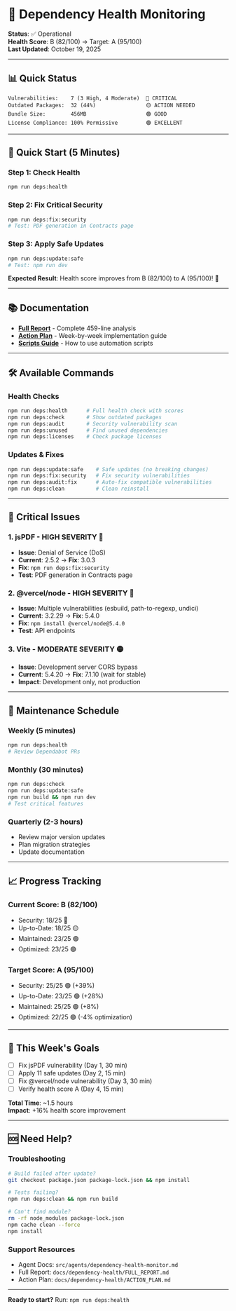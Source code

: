 # 🔄 Dependency Health Monitoring

**Status**: ✅ Operational  
**Health Score**: B (82/100) → Target: A (95/100)  
**Last Updated**: October 19, 2025

---

## 📊 Quick Status

```
Vulnerabilities:    7 (3 High, 4 Moderate)  🔴 CRITICAL
Outdated Packages:  32 (44%)                🟡 ACTION NEEDED
Bundle Size:        456MB                   🟢 GOOD
License Compliance: 100% Permissive         🟢 EXCELLENT
```

---

## 🚀 Quick Start (5 Minutes)

### Step 1: Check Health
```bash
npm run deps:health
```

### Step 2: Fix Critical Security
```bash
npm run deps:fix:security
# Test: PDF generation in Contracts page
```

### Step 3: Apply Safe Updates
```bash
npm run deps:update:safe
# Test: npm run dev
```

**Expected Result**: Health score improves from B (82/100) to A (95/100)! 🎉

---

## 📚 Documentation

- **[Full Report](./FULL_REPORT.md)** - Complete 459-line analysis
- **[Action Plan](./ACTION_PLAN.md)** - Week-by-week implementation guide
- **[Scripts Guide](./SCRIPTS.md)** - How to use automation scripts

---

## 🛠️ Available Commands

### Health Checks
```bash
npm run deps:health      # Full health check with scores
npm run deps:check       # Show outdated packages
npm run deps:audit       # Security vulnerability scan
npm run deps:unused      # Find unused dependencies
npm run deps:licenses    # Check package licenses
```

### Updates & Fixes
```bash
npm run deps:update:safe    # Safe updates (no breaking changes)
npm run deps:fix:security   # Fix security vulnerabilities
npm run deps:audit:fix      # Auto-fix compatible vulnerabilities
npm run deps:clean          # Clean reinstall
```

---

## 🚨 Critical Issues

### 1. jsPDF - HIGH SEVERITY 🔴
- **Issue**: Denial of Service (DoS)
- **Current**: 2.5.2 → **Fix**: 3.0.3
- **Fix**: `npm run deps:fix:security`
- **Test**: PDF generation in Contracts page

### 2. @vercel/node - HIGH SEVERITY 🔴
- **Issue**: Multiple vulnerabilities (esbuild, path-to-regexp, undici)
- **Current**: 3.2.29 → **Fix**: 5.4.0
- **Fix**: `npm install @vercel/node@5.4.0`
- **Test**: API endpoints

### 3. Vite - MODERATE SEVERITY 🟡
- **Issue**: Development server CORS bypass
- **Current**: 5.4.20 → **Fix**: 7.1.10 (wait for stable)
- **Impact**: Development only, not production

---

## 📅 Maintenance Schedule

### Weekly (5 minutes)
```bash
npm run deps:health
# Review Dependabot PRs
```

### Monthly (30 minutes)
```bash
npm run deps:check
npm run deps:update:safe
npm run build && npm run dev
# Test critical features
```

### Quarterly (2-3 hours)
- Review major version updates
- Plan migration strategies
- Update documentation

---

## 📈 Progress Tracking

### Current Score: B (82/100)
- Security: 18/25 🔴
- Up-to-Date: 18/25 🟡
- Maintained: 23/25 🟢
- Optimized: 23/25 🟢

### Target Score: A (95/100)
- Security: 25/25 🟢 (+39%)
- Up-to-Date: 23/25 🟢 (+28%)
- Maintained: 25/25 🟢 (+8%)
- Optimized: 22/25 🟢 (-4% optimization)

---

## 🎯 This Week's Goals

- [ ] Fix jsPDF vulnerability (Day 1, 30 min)
- [ ] Apply 11 safe updates (Day 2, 15 min)
- [ ] Fix @vercel/node vulnerability (Day 3, 30 min)
- [ ] Verify health score A (Day 4, 15 min)

**Total Time**: ~1.5 hours  
**Impact**: +16% health score improvement

---

## 🆘 Need Help?

### Troubleshooting
```bash
# Build failed after update?
git checkout package.json package-lock.json && npm install

# Tests failing?
npm run deps:clean && npm run build

# Can't find module?
rm -rf node_modules package-lock.json
npm cache clean --force
npm install
```

### Support Resources
- Agent Docs: `src/agents/dependency-health-monitor.md`
- Full Report: `docs/dependency-health/FULL_REPORT.md`
- Action Plan: `docs/dependency-health/ACTION_PLAN.md`

---

**Ready to start?** Run: `npm run deps:health`

